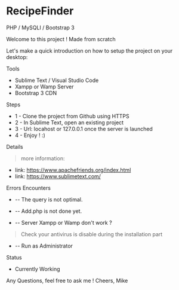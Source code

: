 # RecipeFinder
PHP / MySQLI / Bootstrap 3

Welcome to this project ! Made from scratch

Let's make a quick introduction on how to setup the project on your desktop:

Tools
- Sublime Text / Visual Studio Code
- Xampp or Wamp Server
- Bootstrap 3 CDN

Steps
* 1 - Clone the project from Github using HTTPS
* 2 - In Sublime Text, open an existing project
* 3 - Url: locahost or 127.0.0.1 once the server is launched
* 4 - Enjoy ! :)

Details
> more information: 
  * link: https://www.apachefriends.org/index.html
  * link: https://www.sublimetext.com/

Errors Encounters
* -- The query is not optimal.
* -- Add.php is not done yet.

* -- Server Xampp or Wamp don't work ? 
> Check your antivirus is disable during the installation part 

* -- Run as Administrator

Status
* Currently Working 

Any Questions, feel free to ask me !
Cheers,
Mike

